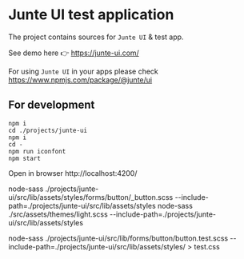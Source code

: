 # Junte UI test application

The project contains sources for `Junte UI` & test app.

See demo here 👉 https://junte-ui.com/

For using `Junte UI` in your apps please check https://www.npmjs.com/package/@junte/ui

## For development

```
npm i
cd ./projects/junte-ui
npm i
cd -
npm run iconfont
npm start
```

Open in browser http://localhost:4200/


node-sass ./projects/junte-ui/src/lib/assets/styles/forms/button/_button.scss --include-path=./projects/junte-ui/src/lib/assets/styles
node-sass ./src/assets/themes/light.scss --include-path=./projects/junte-ui/src/lib/assets/styles

node-sass ./projects/junte-ui/src/lib/forms/button/button.test.scss --include-path=./projects/junte-ui/src/lib/assets/styles/ > test.css

